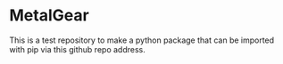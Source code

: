 # MetalGear
This is a test repository to make a python package that can be imported
with pip via this github repo address.
